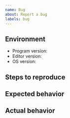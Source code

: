 ```yaml
---
name: Bug
about: Report a bug
labels: bug
---
```


## Environment

- Program version: <!-- version number or git hash -->
- Editor version: <!-- if applicable -->
- OS version:

## Steps to reproduce

<!-- Please minimize the bug as much as possible. -->

## Expected behavior

<!-- Describe what you expected to happen. -->

## Actual behavior

<!-- Describe what actually happened. -->

